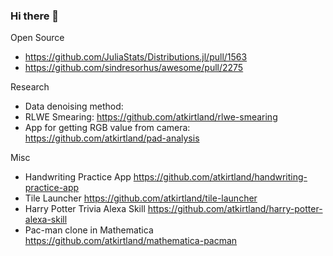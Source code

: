 ### Hi there 👋

Open Source

- https://github.com/JuliaStats/Distributions.jl/pull/1563
- https://github.com/sindresorhus/awesome/pull/2275

Research

- Data denoising method: 
- RLWE Smearing: https://github.com/atkirtland/rlwe-smearing
- App for getting RGB value from camera: https://github.com/atkirtland/pad-analysis

Misc

- Handwriting Practice App https://github.com/atkirtland/handwriting-practice-app
- Tile Launcher https://github.com/atkirtland/tile-launcher
- Harry Potter Trivia Alexa Skill https://github.com/atkirtland/harry-potter-alexa-skill
- Pac-man clone in Mathematica https://github.com/atkirtland/mathematica-pacman

<!--
**atkirtland/atkirtland** is a ✨ _special_ ✨ repository because its `README.md` (this file) appears on your GitHub profile.

Here are some ideas to get you started:

- 🔭 I’m currently working on ...
- 🌱 I’m currently learning ...
- 👯 I’m looking to collaborate on ...
- 🤔 I’m looking for help with ...
- 💬 Ask me about ...
- 📫 How to reach me: ...
- 😄 Pronouns: ...
- ⚡ Fun fact: ...
-->
